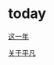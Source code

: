 # today

[这一年](https://www.qingmo.net/article/26873.html)

[关于平凡](https://www.qingmo.net/article/24069.html)
